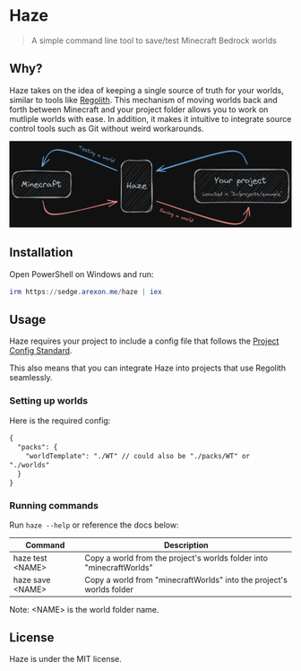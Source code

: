 # Haze

> A simple command line tool to save/test Minecraft Bedrock worlds

## Why?

Haze takes on the idea of keeping a single source of truth for your worlds, similar to tools like [Regolith](https://github.com/Bedrock-OSS/regolith). This mechanism of moving worlds back and forth between Minecraft and your project folder allows you to work on mutliple worlds with ease. In addition, it makes it intuitive to integrate  source control tools such as Git without weird workarounds.

![Diagram](.github/diagram.png)

## Installation

Open PowerShell on Windows and run:

```powershell
irm https://sedge.arexon.me/haze | iex
```
## Usage

Haze requires your project to include a config file that follows the [Project Config Standard](https://github.com/Bedrock-OSS/project-config-standard).

This also means that you can integrate Haze into projects that use Regolith seamlessly.

### Setting up worlds

Here is the required config:

```jsonc
{
  "packs": {
    "worldTemplate": "./WT" // could also be "./packs/WT" or "./worlds"
  }
}
```

### Running commands

Run `haze --help` or reference the docs below:

| Command | Description |
| ------- | ----------- |
| haze test \<NAME> | Copy a world from the project's worlds folder into "minecraftWorlds" |
| haze save \<NAME> | Copy a world from "minecraftWorlds" into the project's worlds folder |

Note: \<NAME> is the world folder name.

## License

Haze is under the MIT license.
